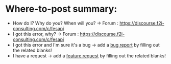 # Where-to-post summary:
- How do I? Why do you? When will you? -> Forum : https://discourse.f2i-consulting.com/c/fesapi
- I got this error, why? -> Forum : https://discourse.f2i-consulting.com/c/fesapi
- I got this error and I'm sure it's a bug -> add a [bug report](https://github.com/F2I-Consulting/fesapi/issues/new/choose) by filling out the related blanks!
- I have a request -> add a [feature request](https://github.com/F2I-Consulting/fesapi/issues/new/choose) by filling out the related blanks!
